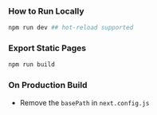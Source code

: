 ### How to Run Locally

```bash
npm run dev ## hot-reload supported
```

### Export Static Pages
```bash
npm run build
```

### On Production Build
- Remove the `basePath` in `next.config.js`